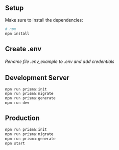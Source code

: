 ## Setup

Make sure to install the dependencies:

```bash
# npm
npm install
```

## Create .env
###### Rename file .env_example to .env and add credentials

## Development Server


```bash
npm run prisma:init
npm run prisma:migrate
npm run prisma:generate
npm run dev
```

## Production

```bash
npm run prisma:init
npm run prisma:migrate
npm run prisma:generate
npm start
```

